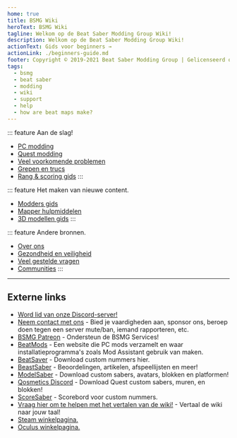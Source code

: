 ```yaml
---
home: true
title: BSMG Wiki
heroText: BSMG Wiki
tagline: Welkom op de Beat Saber Modding Group Wiki!
description: Welkom op de Beat Saber Modding Group Wiki!
actionText: Gids voor beginners →
actionLink: ./beginners-guide.md
footer: Copyright © 2019-2021 Beat Saber Modding Group | Gelicenseerd onder CC BY-NC-SA 4.0
tags:
  - bsmg
  - beat saber
  - modding
  - wiki
  - support
  - help
  - how are beat maps make?
---
```


<!-- markdownlint-disable MD033 -->
<div class='features'>

::: feature Aan de slag!
* [PC modding](./pc-modding.md)
* [Quest modding](./quest-modding.md)
* [Veel voorkomende problemen](./support/)
* [Grepen en trucs](./grips-and-tricks.md)
* [Rang & scoring gids](./ranking-guide.md)
:::

::: feature Het maken van nieuwe content.
* [Modders gids](/nl/modding/)
* [Mapper hulpmiddelen](/nl/mapping/)
* [3D modellen gids](/nl/models/)
:::

::: feature Andere bronnen.
* [Over ons](/nl/about/)
* [Gezondheid en veiligheid](./health-and-safety.md)
* [Veel gestelde vragen](/nl/faq/)
* [Communities](/nl/communities/)
:::

</div>
<!-- markdownlint-enable MD033 -->

---

## Externe links

* [Word lid van onze Discord-server!](https://discord.gg/beatsabermods)
* [Neem contact met ons](https://bsmg.dev/contact) - Bied je vaardigheden aan, sponsor ons, beroep doen tegen een server mute/ban, iemand rapporteren, etc.
* [BSMG Patreon](https://www.patreon.com/beatsabermods) - Ondersteun de BSMG Services!
* [BeatMods](https://beatmods.com) - Een website die PC mods verzamelt en waar installatieprogramma's zoals Mod Assistant gebruik van maken.
* [BeatSaver](https://beatsaver.com/) - Download custom nummers hier.
* [BeastSaber](https://bsaber.com/) - Beoordelingen, artikelen, afspeellijsten en meer!
* [ModelSaber](https://modelsaber.com/) - Download custom sabers, avatars, blokken en platformen!
* [Qosmetics Discord](https://discord.gg/qosmetics) - Download Quest custom sabers, muren, en blokken!
* [ScoreSaber](https://scoresaber.com/) - Scorebord voor custom nummers.
* [Vraag hier om te helpen met het vertalen van de wiki!](https://forms.gle/e3BqA3poMjESARe76) - Vertaal de wiki naar jouw taal!
* [Steam winkelpagina.](https://store.steampowered.com/app/620980/Beat_Saber/)
* [Oculus winkelpagina.](https://www.oculus.com/experiences/rift/1304877726278670/)
